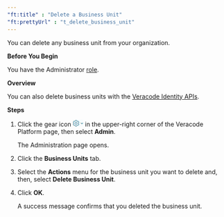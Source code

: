 ```yaml
---
"ft:title" : "Delete a Business Unit"
"ft:prettyUrl" : "t_delete_business_unit"
---
```


You can delete any business unit from your organization.

<p font-size="13pt"><b>Before You Begin</b></p>

You have the Administrator [role](https://docs.veracode.com/r/c_role_permissions).

<p font-size="13pt"><b>Overview</b></p>

You can also delete business units with the [Veracode Identity APIs](https://docs.veracode.com/r/c_identity_delete_bu).

<p font-size="13pt"><b>Steps</b></p>

1.  Click the gear icon ![](../images/gear_icon_platform.png) in the upper-right corner of the Veracode Platform page, then select **Admin**.

    The Administration page opens.

2.  Click the **Business Units** tab.

3.  Select the **Actions** menu for the business unit you want to delete and, then, select **Delete Business Unit**.

4.  Click **OK**.

    A success message confirms that you deleted the business unit.


